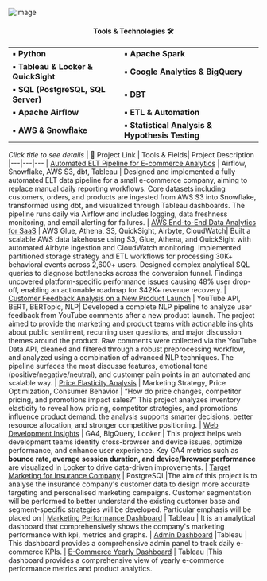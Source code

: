 ![image](https://github.com/AtilaKzlts/ELT-Pipeline/blob/main/assets/Atilla-Portf.png)

<div align="center">
  <h4>Tools & Technologies 🛠 </h4>
  <table>
    <tr>
      <td><b>▪ Python</b></td>
      <td><b>▪ Apache Spark </b></td>
    </tr>
    <tr>
      <td><b>▪ Tableau & Looker & QuickSight</b></td>
      <td><b>▪ Google Analytics & BigQuery</b></td>
    </tr>
    <tr>
      <td><b>▪ SQL (PostgreSQL, SQL Server) </b></td>
      <td><b>▪ DBT</b></td>
    </tr>
    <tr>
      <td><b>▪ Apache Airflow</b></td>
      <td><b>▪ ETL & Automation</b></td>
    </tr>
    <tr>
      <td><b>▪ AWS & Snowflake </b></td>
      <td><b>▪ Statistical Analysis & Hypothesis Testing</b></td>
    </tr>
  </table>
</div>



*Click title to see details*
| 🔗 Project Link | Tools & Fields| Project Description 
|---|---|---
| [Automated ELT Pipeline for E-commerce Analytics](https://github.com/AtilaKzlts/ELT-Pipeline) | Airflow, Snowflake, AWS S3, dbt, Tableau |  Designed and implemented a fully automated ELT data pipeline for a small e-commerce company, aiming to replace manual daily reporting workflows. Core datasets including customers, orders, and products are ingested from AWS S3 into Snowflake, transformed using dbt, and visualized through Tableau dashboards. The pipeline runs daily via Airflow and includes logging, data freshness monitoring, and email alerting for failures.
| [AWS End-to-End Data Analytics for SaaS](https://github.com/AtilaKzlts/SaaS/tree/main) | AWS Glue, Athena, S3, QuickSight, Airbyte, CloudWatch| Built a scalable AWS data lakehouse using S3, Glue, Athena, and QuickSight with automated Airbyte ingestion and CloudWatch monitoring. Implemented partitioned storage strategy and ETL workflows for processing 30K+ behavioral events across 2,600+ users. Designed complex analytical SQL queries to diagnose bottlenecks across the conversion funnel. Findings uncovered platform-specific performance issues causing 48% user drop-off, enabling an actionable roadmap for $42K+ revenue recovery.
| [Customer Feedback Analysis on a New Product Launch](https://github.com/AtilaKzlts/Youtube-Sentiment-Topic) | YouTube API, BERT, BERTopic, NLP| Developed a complete NLP pipeline to analyze user feedback from YouTube comments after a new product launch. The project aimed to provide the marketing and product teams with actionable insights about public sentiment, recurring user questions, and major discussion themes around the product. Raw comments were collected via the YouTube Data API, cleaned and filtered through a robust preprocessing workflow, and analyzed using a combination of advanced NLP techniques. The pipeline surfaces the most discusse features, emotional tone (positive/negative/neutral), and customer pain points in an automated and scalable way.
| [Price Elasticity Analysis](https://github.com/AtilaKzlts/Inventory-Price-Elasticity-Analysis/tree/main) |  Marketing Strategy,  Price  Optimization, Consumer Behavior  | “How do price changes, competitor pricing, and promotions impact sales?” This project analyzes inventory elasticity to reveal how pricing, competitor strategies, and promotions influence product demand. the analysis supports smarter decisions, better resource allocation, and stronger competitive positioning.
| [Web Development Insights](https://github.com/AtilaKzlts/Device-and-Browser-Performance-Analysis) | GA4, BigQuery, Looker | This project helps web development teams identify cross-browser and device issues, optimize performance, and enhance user experience. Key GA4 metrics such as **bounce rate, average session duration, and device/browser performance** are visualized in Looker to drive data-driven improvements.
| [Target Marketing for Insurance Company](https://github.com/AtilaKzlts/Target-Marketing)  |  PostgreSQL|The aim of this project is to analyse the insurance company's customer data to design more accurate targeting and personalised marketing campaigns. Customer segmentation will be performed to better understand the existing customer base and segment-specific strategies will be developed. Particular emphasis will be placed on 
| [Marketing Performance Dashboard](https://public.tableau.com/app/profile/atilla.kiziltas/viz/MarketingPerformance_17402349899520/Dashboard2) | Tableau | It is an analytical dashboard that comprehensively shows the company's marketing performance with kpi, metrics and graphs.
| [Admin Dashboard](https://public.tableau.com/app/profile/atilla.kiziltas/viz/AdminDashboard-ELT/Dashboard1) |Tableau | This dashboard provides a comprehensive admin panel to track daily e-commerce KPIs.
| [E-Commerce Yearly Dashboard](https://public.tableau.com/app/profile/atilla.kiziltas/viz/e-commerce_17078405040010/Dashboard1) | Tableau |This dashboard provides a comprehensive view of yearly e-commerce performance metrics and product analytics. 



